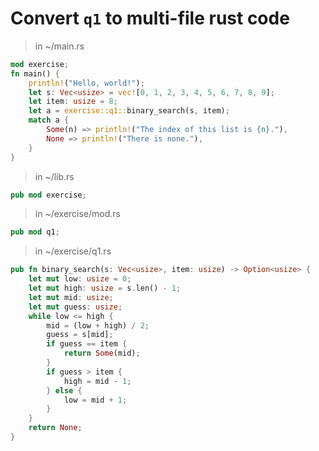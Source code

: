 # Convert `q1` to multi-file rust code

>in ~/main.rs

```rust
mod exercise;
fn main() {
    println!("Hello, world!");
    let s: Vec<usize> = vec![0, 1, 2, 3, 4, 5, 6, 7, 8, 9];
    let item: usize = 8;
    let a = exercise::q1::binary_search(s, item);
    match a {
        Some(n) => println!("The index of this list is {n}."),
        None => println!("There is none."),
    }
}
```

>in ~/lib.rs

```rust
pub mod exercise;
```

>in ~/exercise/mod.rs

```rust
pub mod q1;
```

>in ~/exercise/q1.rs

```rust
pub fn binary_search(s: Vec<usize>, item: usize) -> Option<usize> {
    let mut low: usize = 0;
    let mut high: usize = s.len() - 1;
    let mut mid: usize;
    let mut guess: usize;
    while low <= high {
        mid = (low + high) / 2;
        guess = s[mid];
        if guess == item {
            return Some(mid);
        }
        if guess > item {
            high = mid - 1;
        } else {
            low = mid + 1;
        }
    }
    return None;
}
```
